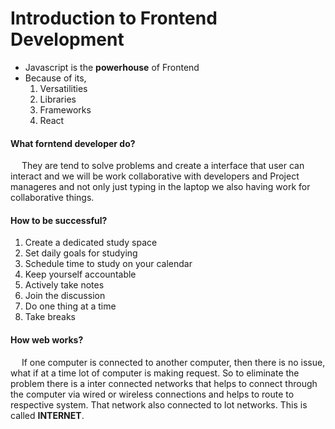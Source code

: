 # Introduction to Frontend Development
* Javascript is the **powerhouse** of Frontend
* Because of its,
    1. Versatilities
    2. Libraries
    3. Frameworks
    4. React
#### What forntend developer do?
   &emsp; They are tend to solve problems and create a interface that user can interact and we will be work collaborative with developers and Project manageres and not only just typing in the laptop we also having work for collaborative things.
#### How to be successful?
1. Create a dedicated study space 
2. Set daily goals for studying 
3. Schedule time to study on your calendar 
4. Keep yourself accountable 
5. Actively take notes 
6. Join the discussion 
7. Do one thing at a time 
8. Take breaks 
#### How web works?
&emsp; If one computer is connected to another computer, then there is no issue, what if at a time lot of computer is making request. So to eliminate the problem there is a inter connected networks that helps to connect through the computer via wired or wireless connections and helps to route to respective system. That network also connected to lot networks. This is called **INTERNET**.
